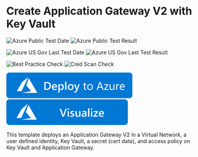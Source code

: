 # Create Application Gateway V2 with Key Vault

![Azure Public Test Date](https://azurequickstartsservice.blob.core.windows.net/badges/101-application-gateway-key-vault-create/PublicLastTestDate.svg)
![Azure Public Test Result](https://azurequickstartsservice.blob.core.windows.net/badges/101-application-gateway-key-vault-create/PublicDeployment.svg)

![Azure US Gov Last Test Date](https://azurequickstartsservice.blob.core.windows.net/badges/101-application-gateway-key-vault-create/FairfaxLastTestDate.svg)
![Azure US Gov Last Test Result](https://azurequickstartsservice.blob.core.windows.net/badges/101-application-gateway-key-vault-create/FairfaxDeployment.svg)

![Best Practice Check](https://azurequickstartsservice.blob.core.windows.net/badges/101-application-gateway-key-vault-create/BestPracticeResult.svg)
![Cred Scan Check](https://azurequickstartsservice.blob.core.windows.net/badges/101-application-gateway-key-vault-create/CredScanResult.svg)

[![Deploy To Azure](https://raw.githubusercontent.com/Azure/azure-quickstart-templates/master/1-CONTRIBUTION-GUIDE/images/deploytoazure.svg?sanitize=true)]("https://portal.azure.com/#create/Microsoft.Template/uri/https%3A%2F%2Fraw.githubusercontent.com%2FAzure%2Fazure-quickstart-templates%2Fmaster%2F101-application-gateway-key-vault-create%2Fazuredeploy.json")  [![Visualize](https://raw.githubusercontent.com/Azure/azure-quickstart-templates/master/1-CONTRIBUTION-GUIDE/images/visualizebutton.svg?sanitize=true)]("http://armviz.io/#/?load=https%3A%2F%2Fraw.githubusercontent.com%2FAzure%2Fazure-quickstart-templates%2Fmaster%2F101-application-gateway-key-vault-create%2Fazuredeploy.json")
    


    


This template deploys an Application Gateway V2 in a Virtual Network, a user defined identity, Key Vault, a secret (cert data), and access policy on Key Vault and Application Gateway.

